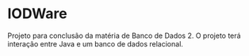# IODWare
Projeto para conclusão da matéria de Banco de Dados 2.
O projeto terá interação entre Java e um banco de dados relacional.
